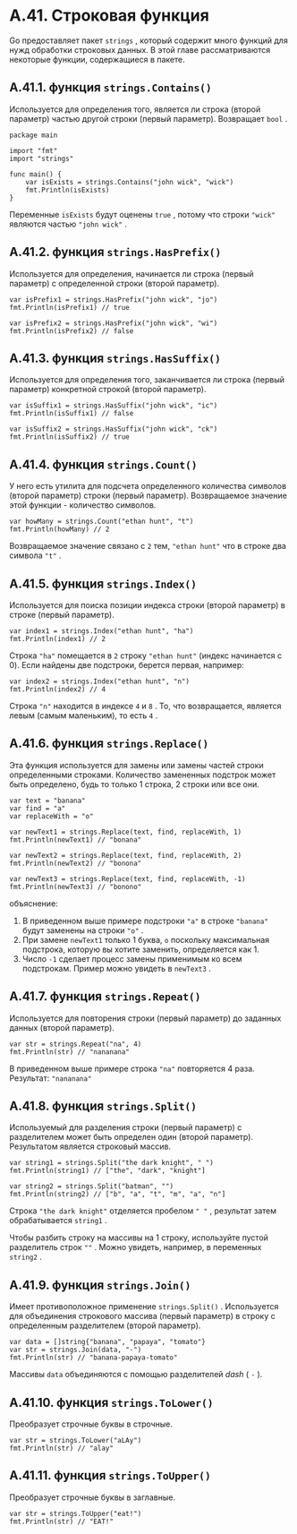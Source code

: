 # A.41. Строковая функция

Go предоставляет пакет `strings` , который содержит много функций для нужд обработки строковых данных. В этой главе рассматриваются некоторые функции, содержащиеся в пакете.

## A.41.1. функция `strings.Contains()`

Используется для определения того, является ли строка (второй параметр) частью другой строки (первый параметр). Возвращает `bool` .

```
package main

import "fmt"
import "strings"

func main() {
    var isExists = strings.Contains("john wick", "wick")
    fmt.Println(isExists)
}

```

Переменные `isExists` будут оценены `true` , потому что строки `"wick"` являются частью `"john wick"` .

## A.41.2. функция `strings.HasPrefix()`

Используется для определения, начинается ли строка (первый параметр) с определенной строки (второй параметр).

```
var isPrefix1 = strings.HasPrefix("john wick", "jo")
fmt.Println(isPrefix1) // true

var isPrefix2 = strings.HasPrefix("john wick", "wi")
fmt.Println(isPrefix2) // false

```

## A.41.3. функция `strings.HasSuffix()`

Используется для определения того, заканчивается ли строка (первый параметр) конкретной строкой (второй параметр).

```
var isSuffix1 = strings.HasSuffix("john wick", "ic")
fmt.Println(isSuffix1) // false

var isSuffix2 = strings.HasSuffix("john wick", "ck")
fmt.Println(isSuffix2) // true

```

## A.41.4. функция `strings.Count()`

У него есть утилита для подсчета определенного количества символов (второй параметр) строки (первый параметр). Возвращаемое значение этой функции \- количество символов.

```
var howMany = strings.Count("ethan hunt", "t")
fmt.Println(howMany) // 2

```

Возвращаемое значение связано с `2` тем, `"ethan hunt"` что в строке два символа `"t"` .

## A.41.5. функция `strings.Index()`

Используется для поиска позиции индекса строки (второй параметр) в строке (первый параметр).

```
var index1 = strings.Index("ethan hunt", "ha")
fmt.Println(index1) // 2

```

Строка `"ha"` помещается в `2` строку `"ethan hunt"` (индекс начинается с 0). Если найдены две подстроки, берется первая, например:

```
var index2 = strings.Index("ethan hunt", "n")
fmt.Println(index2) // 4

```

Строка `"n"` находится в индексе `4` и `8` . То, что возвращается, является левым (самым маленьким), то есть `4` .

## A.41.6. функция `strings.Replace()`

Эта функция используется для замены или замены частей строки определенными строками. Количество замененных подстрок может быть определено, будь то только 1 строка, 2 строки или все они.

```
var text = "banana"
var find = "a"
var replaceWith = "o"

var newText1 = strings.Replace(text, find, replaceWith, 1)
fmt.Println(newText1) // "bonana"

var newText2 = strings.Replace(text, find, replaceWith, 2)
fmt.Println(newText2) // "bonona"

var newText3 = strings.Replace(text, find, replaceWith, -1)
fmt.Println(newText3) // "bonono"

```

объяснение:

1.  В приведенном выше примере подстроки `"a"` в строке `"banana"` будут заменены на строки `"o"` .
2.  При замене `newText1` только 1 буква, `o` поскольку максимальная подстрока, которую вы хотите заменить, определяется как 1.
3.  Число `-1` сделает процесс замены применимым ко всем подстрокам. Пример можно увидеть в `newText3` .

## A.41.7. функция `strings.Repeat()`

Используется для повторения строки (первый параметр) до заданных данных (второй параметр).

```
var str = strings.Repeat("na", 4)
fmt.Println(str) // "nananana"

```

В приведенном выше примере строка `"na"` повторяется 4 раза. Результат: `"nananana"`

## A.41.8. функция `strings.Split()`

Используемый для разделения строки (первый параметр) с разделителем может быть определен один (второй параметр). Результатом является строковый массив.

```
var string1 = strings.Split("the dark knight", " ")
fmt.Println(string1) // ["the", "dark", "knight"]

var string2 = strings.Split("batman", "")
fmt.Println(string2) // ["b", "a", "t", "m", "a", "n"]

```

Строка `"the dark knight"` отделяется пробелом `" "` , результат затем обрабатывается `string1` .

Чтобы разбить строку на массивы на 1 строку, используйте пустой разделитель строк `""` . Можно увидеть, например, в переменных `string2` .

## A.41.9. функция `strings.Join()`

Имеет противоположное применение `strings.Split()` . Используется для объединения строкового массива (первый параметр) в строку с определенным разделителем (второй параметр).

```
var data = []string{"banana", "papaya", "tomato"}
var str = strings.Join(data, "-")
fmt.Println(str) // "banana-papaya-tomato"

```

Массивы `data` объединяются с помощью разделителей *dash* ( `-` ).

## A.41.10. функция `strings.ToLower()`

Преобразует строчные буквы в строчные.

```
var str = strings.ToLower("aLAy")
fmt.Println(str) // "alay"

```

## A.41.11. функция `strings.ToUpper()`

Преобразует строчные буквы в заглавные.

```
var str = strings.ToUpper("eat!")
fmt.Println(str) // "EAT!"
```
